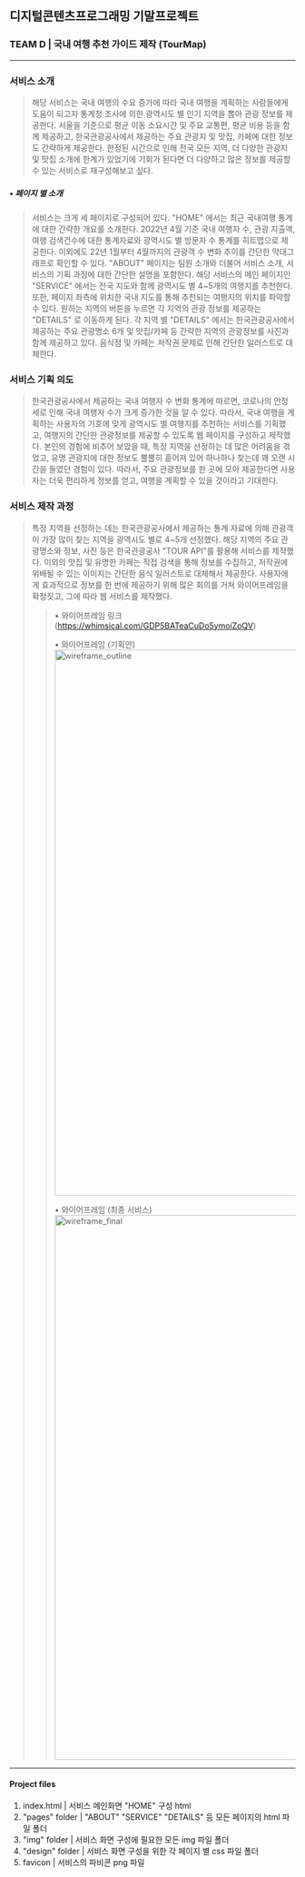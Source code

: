## 디지털콘텐츠프로그래밍 기말프로젝트
### TEAM D | 국내 여행 추천 가이드 제작 (TourMap)

---------------------

### 서비스 소개
> 해당 서비스는 국내 여행의 수요 증가에 따라 국내 여행을 계획하는 사람들에게 도움이 되고자 통계청 조사에 의한 광역시도 별 인기 지역을 뽑아 관광 정보를 제공한다. 서울을 기준으로 평균 이동 소요시간 및 주요 교통편, 평균 비용 등을 함께 제공하고, 한국관광공사에서 제공하는 주요 관광지 및 맛집, 카페에 대한 정보도 간략하게 제공한다. 한정된 시간으로 인해 전국 모든 지역, 더 다양한 관광지 및 맛집 소개에 한계가 있었기에 기회가 된다면 더 다양하고 많은 정보를 제공할 수 있는 서비스로 재구성해보고 싶다.

##### • 페이지 별 소개
> 서비스는 크게 세 페이지로 구성되어 있다. "HOME" 에서는 최근 국내여행 통계에 대한 간략한 개요를 소개한다. 2022년 4월 기준 국내 여행자 수, 관광 지출액, 여행 검색건수에 대한 통계자료와 광역시도 별 방문자 수 통계를 히트맵으로 제공한다. 이외에도 22년 1월부터 4월까지의 관광객 수 변화 추이를 간단한 막대그래프로 확인할 수 있다. "ABOUT" 페이지는 팀원 소개와 더불어 서비스 소개, 서비스의 기획 과정에 대한 간단한 설명을 포함한다. 해당 서비스의 메인 페이지인 "SERVICE" 에서는 전국 지도와 함께 광역시도 별 4~5개의 여행지를 추천한다. 또한, 페이지 좌측에 위치한 국내 지도를 통해 추천되는 여행지의 위치를 파악할 수 있다. 원하는 지역의 버튼을 누르면 각 지역의 관광 정보를 제공하는 "DETAILS" 로 이동하게 된다. 각 지역 별 "DETAILS" 에서는 한국관광공사에서 제공하는 주요 관광명소 6개 및 맛집/카페 등 간략한 지역의 관광정보를 사진과 함께 제공하고 있다. 음식점 및 카페는 저작권 문제로 인해 간단한 일러스트로 대체한다.

### 서비스 기획 의도
> 한국관광공사에서 제공하는 국내 여행자 수 변화 통계에 따르면, 코로나의 안정세로 인해 국내 여행자 수가 크게 증가한 것을 알 수 있다. 따라서, 국내 여행을 계획하는 사용자의 기호에 맞게 광역시도 별 여행지를 추천하는 서비스를 기획했고, 여행지의 간단한 관광정보를 제공할 수 있도록 웹 페이지를 구성하고 제작했다. 본인의 경험에 비추어 보았을 때, 특정 지역을 선정하는 데 많은 어려움을 겪었고, 유명 관광지에 대한 정보도 뿔뿔히 흩어져 있어 하나하나 찾는데 꽤 오랜 시간을 들였던 경험이 있다. 따라서, 주요 관광정보를 한 곳에 모아 제공한다면 사용자는 더욱 편리하게 정보를 얻고, 여행을 계획할 수 있을 것이라고 기대한다.

### 서비스 제작 과정
> 특정 지역을 선정하는 데는 한국관광공사에서 제공하는 통계 자료에 의해 관광객이 가장 많이 찾는 지역을 광역시도 별로 4~5개 선정했다. 해당 지역의 주요 관광명소와 정보, 사진 등은 한국관광공사 "TOUR API"를 활용해 서비스를 제작했다. 이외의 맛집 및 유명한 카페는 직접 검색을 통해 정보를 수집하고, 저작권에 위배될 수 있는 이미지는 간단한 음식 일러스트로 대체해서 제공한다. 사용자에게 효과적으로 정보를 한 번에 제공하기 위해 많은 회의를 거쳐 와이어프레임을 확정짓고, 그에 따라 웹 서비스를 제작했다.
>> • 와이어프레임 링크 (https://whimsical.com/GDP5BATeaCuDo5ymoiZoQV)
>> 
>> • 와이어프레임 (기획안)
>> <img width="962" alt="wireframe_outline" src="https://user-images.githubusercontent.com/70498745/171349797-87a3f118-a9e9-4e0f-8d1d-f31e8be88fa4.png">
>>
>> • 와이어프레임 (최종 서비스)
>> <img width="960" alt="wireframe_final" src="https://user-images.githubusercontent.com/70498745/171349957-26b047be-3de3-49fb-9af5-7130b173d848.png">

---------------------

#### Project files
1. index.html      | 서비스 메인화면 "HOME" 구성 html
2. "pages" folder  | "ABOUT" "SERVICE" "DETAILS" 등 모든 페이지의 html 파일 폴더
3. "img" folder    | 서비스 화면 구성에 필요한 모든 img 파일 폴더
4. "design" folder | 서비스 화면 구성을 위한 각 페이지 별 css 파일 폴더
5. favicon         | 서비스의 파비콘 png 파일
 

